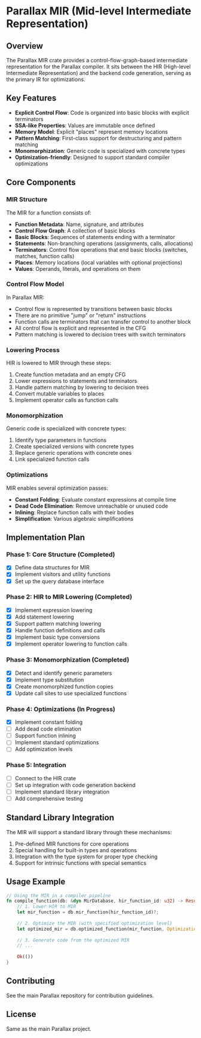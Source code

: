 # Parallax MIR (Mid-level Intermediate Representation)

## Overview

The Parallax MIR crate provides a control-flow-graph-based intermediate representation for the Parallax compiler. It sits between the HIR (High-level Intermediate Representation) and the backend code generation, serving as the primary IR for optimizations.

## Key Features

- **Explicit Control Flow**: Code is organized into basic blocks with explicit terminators
- **SSA-like Properties**: Values are immutable once defined
- **Memory Model**: Explicit "places" represent memory locations
- **Pattern Matching**: First-class support for destructuring and pattern matching
- **Monomorphization**: Generic code is specialized with concrete types
- **Optimization-friendly**: Designed to support standard compiler optimizations

## Core Components

### MIR Structure

The MIR for a function consists of:

- **Function Metadata**: Name, signature, and attributes
- **Control Flow Graph**: A collection of basic blocks
- **Basic Blocks**: Sequences of statements ending with a terminator
- **Statements**: Non-branching operations (assignments, calls, allocations)
- **Terminators**: Control flow operations that end basic blocks (switches, matches, function calls)
- **Places**: Memory locations (local variables with optional projections)
- **Values**: Operands, literals, and operations on them

### Control Flow Model

In Parallax MIR:
- Control flow is represented by transitions between basic blocks
- There are no primitive "jump" or "return" instructions
- Function calls are terminators that can transfer control to another block
- All control flow is explicit and represented in the CFG
- Pattern matching is lowered to decision trees with switch terminators

### Lowering Process

HIR is lowered to MIR through these steps:

1. Create function metadata and an empty CFG
2. Lower expressions to statements and terminators
3. Handle pattern matching by lowering to decision trees
4. Convert mutable variables to places
5. Implement operator calls as function calls

### Monomorphization

Generic code is specialized with concrete types:

1. Identify type parameters in functions
2. Create specialized versions with concrete types
3. Replace generic operations with concrete ones
4. Link specialized function calls

### Optimizations

MIR enables several optimization passes:

- **Constant Folding**: Evaluate constant expressions at compile time
- **Dead Code Elimination**: Remove unreachable or unused code
- **Inlining**: Replace function calls with their bodies
- **Simplification**: Various algebraic simplifications

## Implementation Plan

### Phase 1: Core Structure (Completed)

- [x] Define data structures for MIR
- [x] Implement visitors and utility functions
- [x] Set up the query database interface

### Phase 2: HIR to MIR Lowering (Completed)

- [x] Implement expression lowering
- [x] Add statement lowering
- [x] Support pattern matching lowering
- [x] Handle function definitions and calls
- [x] Implement basic type conversions
- [x] Implement operator lowering to function calls

### Phase 3: Monomorphization (Completed)

- [x] Detect and identify generic parameters
- [x] Implement type substitution
- [x] Create monomorphized function copies
- [x] Update call sites to use specialized functions

### Phase 4: Optimizations (In Progress)

- [x] Implement constant folding
- [ ] Add dead code elimination
- [ ] Support function inlining
- [ ] Implement standard optimizations
- [ ] Add optimization levels

### Phase 5: Integration

- [ ] Connect to the HIR crate
- [ ] Set up integration with code generation backend
- [ ] Implement standard library integration
- [ ] Add comprehensive testing

## Standard Library Integration

The MIR will support a standard library through these mechanisms:

1. Pre-defined MIR functions for core operations
2. Special handling for built-in types and operations
3. Integration with the type system for proper type checking
4. Support for intrinsic functions with special semantics

## Usage Example

```rust
// Using the MIR in a compiler pipeline
fn compile_function(db: &dyn MirDatabase, hir_function_id: u32) -> Result<(), Error> {
    // 1. Lower HIR to MIR
    let mir_function = db.mir_function(hir_function_id)?;
    
    // 2. Optimize the MIR (with specified optimization level)
    let optimized_mir = db.optimized_function(mir_function, OptimizationLevel::Full)?;
    
    // 3. Generate code from the optimized MIR
    // ...
    
    Ok(())
}
```

## Contributing

See the main Parallax repository for contribution guidelines.

## License

Same as the main Parallax project. 
